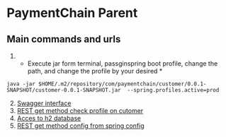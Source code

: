 # PaymentChain Parent

## Main commands and urls

1. - Execute jar form terminal, passginspring boot profile, change the path, and change the profile by your desired \*

```shell
java -jar $HOME/.m2/repository/com/paymentchain/customer/0.0.1-SNAPSHOT/customer-0.0.1-SNAPSHOT.jar  --spring.profiles.active=prod
```

2. [Swagger interface](http://localhost:8081/swagger-ui/index.html)
3. [REST get method check profile on cutomer](http://localhost:8081/customer/check)
4. [Acces to h2 database](http://localhost:8081/h2-console/)
5. [REST get method config from spring config](http://localhost:8888/customer-dev/development)

